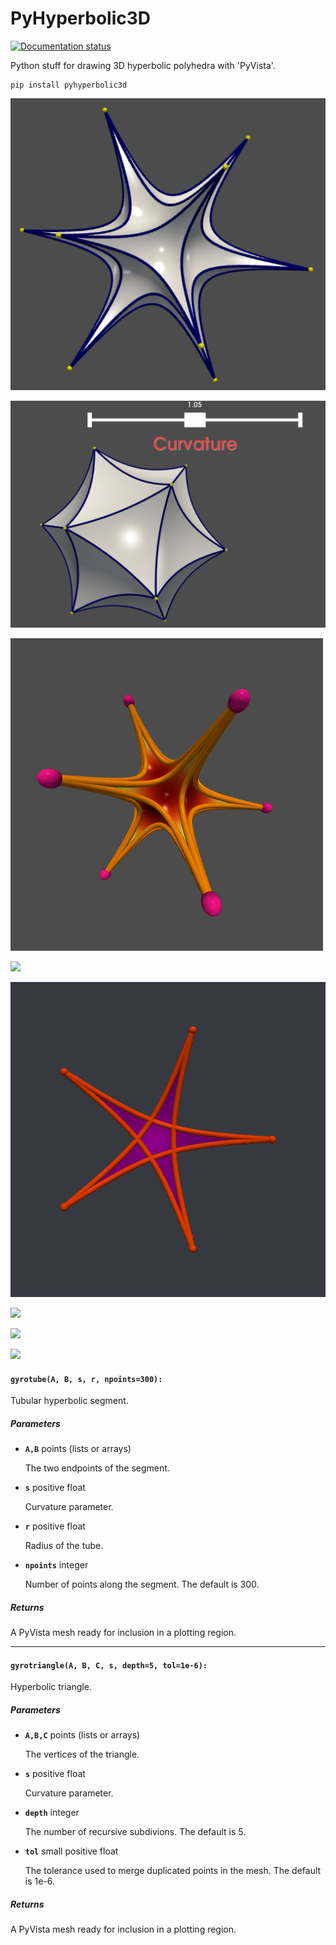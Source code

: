 # PyHyperbolic3D

<!-- badges: start -->
[![Documentation status](https://readthedocs.org/projects/pyhyperbolic3d/badge/)](http://pyhyperbolic3d.readthedocs.io)
<!-- badges: end -->

Python stuff for drawing 3D hyperbolic polyhedra with 'PyVista'.

```
pip install pyhyperbolic3d
```

![](https://github.com/stla/PyHyperbolic3D/raw/main/examples/icosahedron.png)

![](https://github.com/stla/PyHyperbolic3D/raw/main/examples/icosahedron_slider.gif)

![](https://github.com/stla/PyHyperbolic3D/raw/main/examples/icosahedron_colored.gif)

![](https://github.com/stla/PyHyperbolic3D/raw/main/examples/BarthHyperbolicpolyhedron.gif)

![](https://github.com/stla/PyHyperbolic3D/raw/main/examples/PentagrammicPrism.gif)

![](https://github.com/stla/PyHyperbolic3D/raw/main/examples/GreatDeltoidalIcositetrahedron.gif)

![](https://github.com/stla/PyHyperbolic3D/raw/main/examples/gircope.gif)

![](https://github.com/stla/PyHyperbolic3D/raw/main/examples/griddip.gif)

#### `gyrotube(A, B, s, r, npoints=300):`

Tubular hyperbolic segment.

##### Parameters
- **`A,B`** points (lists or arrays)

  The two endpoints of the segment.

- **`s`** positive float

   Curvature parameter.
   
- **`r`** positive float

   Radius of the tube.
   
- **`npoints`** integer

   Number of points along the segment. The default is 300.

##### Returns
A PyVista mesh ready for inclusion in a plotting region.

___

#### `gyrotriangle(A, B, C, s, depth=5, tol=1e-6):`

Hyperbolic triangle.

##### Parameters
- **`A,B,C`** points (lists or arrays)

  The vertices of the triangle.

- **`s`** positive float

   Curvature parameter.
   
- **`depth`** integer

   The number of recursive subdivions. The default is 5.

- **`tol`** small positive float

   The tolerance used to merge duplicated points in the mesh.
The default is 1e-6.

##### Returns
A PyVista mesh ready for inclusion in a plotting region.


